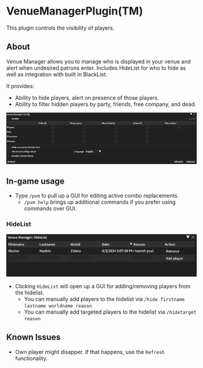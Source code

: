 # VenueManagerPlugin(TM)
This plugin controls the visibility of players.

## About
Venue Manager allows you to manage who is displayed in your venue and alert when undesired patrons enter.
Includes HideList for who to hide as well as integration with built in BlackList.

It provides:
* Ability to hide players, alert on presence of those players.
* Ability to filter hidden players by party, friends, free company, and dead.

![](https://raw.githubusercontent.com/Swatgod-Tia/VenueManagerRelease/main/images/Venue_Manager.png)

## In-game usage
* Type `/pvm` to pull up a GUI for editing active combo replacements.
	* `/pvm help` brings up additional commands if you prefer using commands over GUI.

### HideList
![](https://raw.githubusercontent.com/Swatgod-Tia/VenueManagerRelease/main/images/Hide_List.png)
* Clicking `HideList` will open up a GUI for adding/removing players from the hidelist.
	* You can manually add players to the hidelist via `/hide firstname lastname worldname reason`
	* You can manually add targeted players to the hidelist via `/hidetarget reason`

## Known Issues
* Own player might disapper. If that happens, use the `Refresh` functionality.
